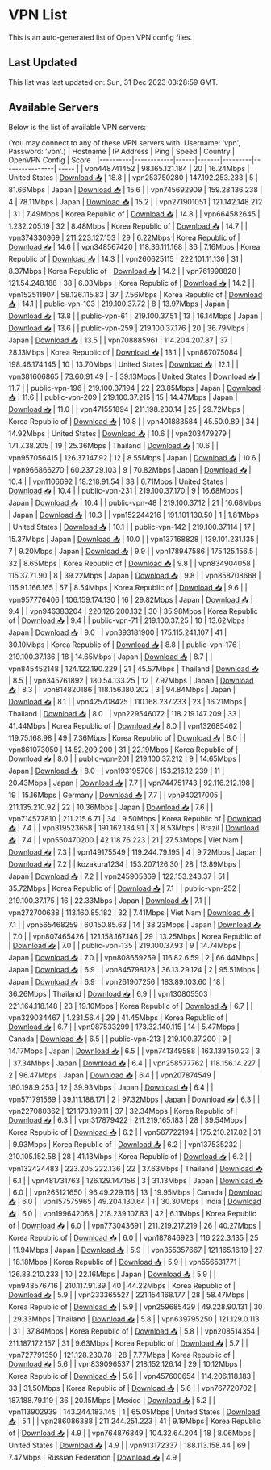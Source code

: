 # VPN List

This is an auto-generated list of Open VPN config files.

## Last Updated

This list was last updated on: Sun, 31 Dec 2023 03:28:59 GMT.

## Available Servers

Below is the list of available VPN servers:

(You may connect to any of these VPN servers with: Username: 'vpn', Password: 'vpn'.)
| Hostname | IP Address | Ping | Speed | Country | OpenVPN Config | Score |
|----------|------------|------|-------|---------|----------------| ----- |
| vpn448741452 | 98.165.121.184 | 20 | 16.24Mbps | United States | [Download 📥](./configs/server_0_US.ovpn) | 18.8 |
| vpn253750280 | 147.192.253.233 | 5 | 81.66Mbps | Japan | [Download 📥](./configs/server_1_JP.ovpn) | 15.6 |
| vpn745692909 | 159.28.136.238 | 4 | 78.11Mbps | Japan | [Download 📥](./configs/server_2_JP.ovpn) | 15.2 |
| vpn271901051 | 121.142.148.212 | 31 | 7.49Mbps | Korea Republic of | [Download 📥](./configs/server_3_KR.ovpn) | 14.8 |
| vpn664582645 | 1.232.205.19 | 32 | 8.48Mbps | Korea Republic of | [Download 📥](./configs/server_4_KR.ovpn) | 14.7 |
| vpn374330969 | 211.223.127.153 | 29 | 6.22Mbps | Korea Republic of | [Download 📥](./configs/server_5_KR.ovpn) | 14.6 |
| vpn348567420 | 118.36.111.168 | 36 | 7.16Mbps | Korea Republic of | [Download 📥](./configs/server_6_KR.ovpn) | 14.3 |
| vpn260625115 | 222.101.11.136 | 31 | 8.37Mbps | Korea Republic of | [Download 📥](./configs/server_7_KR.ovpn) | 14.2 |
| vpn761998828 | 121.54.248.188 | 38 | 6.03Mbps | Korea Republic of | [Download 📥](./configs/server_8_KR.ovpn) | 14.2 |
| vpn152511907 | 58.126.115.83 | 37 | 7.56Mbps | Korea Republic of | [Download 📥](./configs/server_9_KR.ovpn) | 14.1 |
| public-vpn-103 | 219.100.37.72 | 8 | 13.97Mbps | Japan | [Download 📥](./configs/server_10_JP.ovpn) | 13.8 |
| public-vpn-61 | 219.100.37.51 | 13 | 16.14Mbps | Japan | [Download 📥](./configs/server_11_JP.ovpn) | 13.6 |
| public-vpn-259 | 219.100.37.176 | 20 | 36.79Mbps | Japan | [Download 📥](./configs/server_12_JP.ovpn) | 13.5 |
| vpn708885961 | 114.204.207.87 | 37 | 28.13Mbps | Korea Republic of | [Download 📥](./configs/server_13_KR.ovpn) | 13.1 |
| vpn867075084 | 198.46.174.145 | 10 | 13.70Mbps | United States | [Download 📥](./configs/server_14_US.ovpn) | 12.1 |
| vpn381606865 | 73.60.91.49 | - | 39.13Mbps | United States | [Download 📥](./configs/server_15_US.ovpn) | 11.7 |
| public-vpn-196 | 219.100.37.194 | 22 | 23.85Mbps | Japan | [Download 📥](./configs/server_16_JP.ovpn) | 11.6 |
| public-vpn-209 | 219.100.37.215 | 15 | 14.47Mbps | Japan | [Download 📥](./configs/server_17_JP.ovpn) | 11.0 |
| vpn471551894 | 211.198.230.14 | 25 | 29.72Mbps | Korea Republic of | [Download 📥](./configs/server_18_KR.ovpn) | 10.8 |
| vpn401883584 | 45.50.0.89 | 34 | 14.92Mbps | United States | [Download 📥](./configs/server_19_US.ovpn) | 10.6 |
| vpn203479279 | 171.7.38.205 | 19 | 25.36Mbps | Thailand | [Download 📥](./configs/server_20_TH.ovpn) | 10.6 |
| vpn957056415 | 126.37.147.92 | 12 | 8.55Mbps | Japan | [Download 📥](./configs/server_21_JP.ovpn) | 10.6 |
| vpn966866270 | 60.237.29.103 | 9 | 70.82Mbps | Japan | [Download 📥](./configs/server_22_JP.ovpn) | 10.4 |
| vpn1106692 | 18.218.91.54 | 38 | 6.71Mbps | United States | [Download 📥](./configs/server_23_US.ovpn) | 10.4 |
| public-vpn-231 | 219.100.37.170 | 9 | 16.68Mbps | Japan | [Download 📥](./configs/server_24_JP.ovpn) | 10.4 |
| public-vpn-48 | 219.100.37.12 | 21 | 16.68Mbps | Japan | [Download 📥](./configs/server_25_JP.ovpn) | 10.3 |
| vpn152244216 | 191.101.130.50 | 1 | 1.81Mbps | United States | [Download 📥](./configs/server_26_US.ovpn) | 10.1 |
| public-vpn-142 | 219.100.37.114 | 17 | 15.37Mbps | Japan | [Download 📥](./configs/server_27_JP.ovpn) | 10.0 |
| vpn137168828 | 139.101.231.135 | 7 | 9.20Mbps | Japan | [Download 📥](./configs/server_28_JP.ovpn) | 9.9 |
| vpn178947586 | 175.125.156.5 | 32 | 8.65Mbps | Korea Republic of | [Download 📥](./configs/server_29_KR.ovpn) | 9.8 |
| vpn834904058 | 115.37.71.90 | 8 | 39.22Mbps | Japan | [Download 📥](./configs/server_30_JP.ovpn) | 9.8 |
| vpn858708668 | 115.91.166.165 | 57 | 8.54Mbps | Korea Republic of | [Download 📥](./configs/server_31_KR.ovpn) | 9.6 |
| vpn957776406 | 106.159.174.130 | 16 | 29.82Mbps | Japan | [Download 📥](./configs/server_32_JP.ovpn) | 9.4 |
| vpn946383204 | 220.126.200.132 | 30 | 35.98Mbps | Korea Republic of | [Download 📥](./configs/server_33_KR.ovpn) | 9.4 |
| public-vpn-71 | 219.100.37.25 | 10 | 13.62Mbps | Japan | [Download 📥](./configs/server_34_JP.ovpn) | 9.0 |
| vpn393181900 | 175.115.241.107 | 41 | 30.10Mbps | Korea Republic of | [Download 📥](./configs/server_35_KR.ovpn) | 8.8 |
| public-vpn-176 | 219.100.37.136 | 18 | 14.65Mbps | Japan | [Download 📥](./configs/server_36_JP.ovpn) | 8.7 |
| vpn845452148 | 124.122.190.229 | 21 | 45.57Mbps | Thailand | [Download 📥](./configs/server_37_TH.ovpn) | 8.5 |
| vpn345761892 | 180.54.133.25 | 12 | 7.97Mbps | Japan | [Download 📥](./configs/server_38_JP.ovpn) | 8.3 |
| vpn814820186 | 118.156.180.202 | 3 | 94.84Mbps | Japan | [Download 📥](./configs/server_39_JP.ovpn) | 8.1 |
| vpn425708425 | 110.168.237.233 | 23 | 16.21Mbps | Thailand | [Download 📥](./configs/server_40_TH.ovpn) | 8.0 |
| vpn229546072 | 118.219.147.209 | 33 | 41.44Mbps | Korea Republic of | [Download 📥](./configs/server_41_KR.ovpn) | 8.0 |
| vpn132685462 | 119.75.168.98 | 49 | 7.36Mbps | Korea Republic of | [Download 📥](./configs/server_42_KR.ovpn) | 8.0 |
| vpn861073050 | 14.52.209.200 | 31 | 22.19Mbps | Korea Republic of | [Download 📥](./configs/server_43_KR.ovpn) | 8.0 |
| public-vpn-201 | 219.100.37.212 | 9 | 14.65Mbps | Japan | [Download 📥](./configs/server_44_JP.ovpn) | 8.0 |
| vpn193195706 | 153.216.12.239 | 11 | 20.43Mbps | Japan | [Download 📥](./configs/server_45_JP.ovpn) | 7.7 |
| vpn744751743 | 92.116.212.198 | 19 | 15.16Mbps | Germany | [Download 📥](./configs/server_46_DE.ovpn) | 7.7 |
| vpn940217005 | 211.135.210.92 | 22 | 10.36Mbps | Japan | [Download 📥](./configs/server_47_JP.ovpn) | 7.6 |
| vpn714577810 | 211.215.6.71 | 34 | 9.50Mbps | Korea Republic of | [Download 📥](./configs/server_48_KR.ovpn) | 7.4 |
| vpn319523658 | 191.162.134.91 | 3 | 8.53Mbps | Brazil | [Download 📥](./configs/server_49_BR.ovpn) | 7.4 |
| vpn550470200 | 42.118.76.223 | 21 | 27.53Mbps | Viet Nam | [Download 📥](./configs/server_50_VN.ovpn) | 7.3 |
| vpn149175549 | 119.244.79.195 | 4 | 9.72Mbps | Japan | [Download 📥](./configs/server_51_JP.ovpn) | 7.2 |
| kozakura1234 | 153.207.126.30 | 28 | 13.89Mbps | Japan | [Download 📥](./configs/server_52_JP.ovpn) | 7.2 |
| vpn245905369 | 122.153.243.37 | 51 | 35.72Mbps | Korea Republic of | [Download 📥](./configs/server_53_KR.ovpn) | 7.1 |
| public-vpn-252 | 219.100.37.175 | 16 | 22.33Mbps | Japan | [Download 📥](./configs/server_54_JP.ovpn) | 7.1 |
| vpn272700638 | 113.160.85.182 | 32 | 7.41Mbps | Viet Nam | [Download 📥](./configs/server_55_VN.ovpn) | 7.1 |
| vpn565468259 | 60.150.85.63 | 14 | 38.23Mbps | Japan | [Download 📥](./configs/server_56_JP.ovpn) | 7.0 |
| vpn807465426 | 121.158.167.146 | 29 | 13.25Mbps | Korea Republic of | [Download 📥](./configs/server_57_KR.ovpn) | 7.0 |
| public-vpn-135 | 219.100.37.93 | 9 | 14.74Mbps | Japan | [Download 📥](./configs/server_58_JP.ovpn) | 7.0 |
| vpn808659259 | 116.82.6.59 | 2 | 66.44Mbps | Japan | [Download 📥](./configs/server_59_JP.ovpn) | 6.9 |
| vpn845798123 | 36.13.29.124 | 2 | 95.51Mbps | Japan | [Download 📥](./configs/server_60_JP.ovpn) | 6.9 |
| vpn261907256 | 183.89.103.60 | 18 | 36.26Mbps | Thailand | [Download 📥](./configs/server_61_TH.ovpn) | 6.9 |
| vpn130805503 | 221.164.118.148 | 23 | 19.10Mbps | Korea Republic of | [Download 📥](./configs/server_62_KR.ovpn) | 6.7 |
| vpn329034467 | 1.231.56.4 | 29 | 41.45Mbps | Korea Republic of | [Download 📥](./configs/server_63_KR.ovpn) | 6.7 |
| vpn987533299 | 173.32.140.115 | 14 | 5.47Mbps | Canada | [Download 📥](./configs/server_64_CA.ovpn) | 6.5 |
| public-vpn-213 | 219.100.37.200 | 9 | 14.17Mbps | Japan | [Download 📥](./configs/server_65_JP.ovpn) | 6.5 |
| vpn741349588 | 163.139.150.23 | 3 | 37.34Mbps | Japan | [Download 📥](./configs/server_66_JP.ovpn) | 6.4 |
| vpn258577762 | 118.156.14.227 | 2 | 96.47Mbps | Japan | [Download 📥](./configs/server_67_JP.ovpn) | 6.4 |
| vpn207874549 | 180.198.9.253 | 12 | 39.93Mbps | Japan | [Download 📥](./configs/server_68_JP.ovpn) | 6.4 |
| vpn571791569 | 39.111.188.171 | 2 | 97.32Mbps | Japan | [Download 📥](./configs/server_69_JP.ovpn) | 6.3 |
| vpn227080362 | 121.173.199.11 | 37 | 32.34Mbps | Korea Republic of | [Download 📥](./configs/server_70_KR.ovpn) | 6.3 |
| vpn317879422 | 211.219.165.183 | 28 | 39.54Mbps | Korea Republic of | [Download 📥](./configs/server_71_KR.ovpn) | 6.2 |
| vpn567722194 | 175.210.217.82 | 31 | 9.93Mbps | Korea Republic of | [Download 📥](./configs/server_72_KR.ovpn) | 6.2 |
| vpn137535232 | 210.105.152.58 | 28 | 41.13Mbps | Korea Republic of | [Download 📥](./configs/server_73_KR.ovpn) | 6.2 |
| vpn132424483 | 223.205.222.136 | 22 | 37.63Mbps | Thailand | [Download 📥](./configs/server_74_TH.ovpn) | 6.1 |
| vpn481731763 | 126.129.147.156 | 3 | 31.13Mbps | Japan | [Download 📥](./configs/server_75_JP.ovpn) | 6.0 |
| vpn265121650 | 96.49.229.116 | 13 | 19.95Mbps | Canada | [Download 📥](./configs/server_76_CA.ovpn) | 6.0 |
| vpn157575965 | 49.204.130.64 | 1 | 30.30Mbps | India | [Download 📥](./configs/server_77_IN.ovpn) | 6.0 |
| vpn199642068 | 218.239.107.83 | 42 | 6.11Mbps | Korea Republic of | [Download 📥](./configs/server_78_KR.ovpn) | 6.0 |
| vpn773043691 | 211.219.217.219 | 26 | 40.27Mbps | Korea Republic of | [Download 📥](./configs/server_79_KR.ovpn) | 6.0 |
| vpn187846923 | 116.222.3.135 | 25 | 11.94Mbps | Japan | [Download 📥](./configs/server_80_JP.ovpn) | 5.9 |
| vpn355357667 | 121.165.16.19 | 27 | 18.18Mbps | Korea Republic of | [Download 📥](./configs/server_81_KR.ovpn) | 5.9 |
| vpn556531771 | 126.83.210.233 | 10 | 22.16Mbps | Japan | [Download 📥](./configs/server_82_JP.ovpn) | 5.9 |
| vpn948576716 | 210.117.91.39 | 40 | 44.22Mbps | Korea Republic of | [Download 📥](./configs/server_83_KR.ovpn) | 5.9 |
| vpn233365527 | 221.154.168.177 | 28 | 58.47Mbps | Korea Republic of | [Download 📥](./configs/server_84_KR.ovpn) | 5.9 |
| vpn259685429 | 49.228.90.131 | 30 | 29.33Mbps | Thailand | [Download 📥](./configs/server_85_TH.ovpn) | 5.8 |
| vpn639795250 | 121.129.0.113 | 31 | 37.84Mbps | Korea Republic of | [Download 📥](./configs/server_86_KR.ovpn) | 5.8 |
| vpn208514354 | 211.187.172.157 | 31 | 9.63Mbps | Korea Republic of | [Download 📥](./configs/server_87_KR.ovpn) | 5.7 |
| vpn727791350 | 121.128.230.78 | 28 | 7.77Mbps | Korea Republic of | [Download 📥](./configs/server_88_KR.ovpn) | 5.6 |
| vpn839096537 | 218.152.126.14 | 29 | 10.12Mbps | Korea Republic of | [Download 📥](./configs/server_89_KR.ovpn) | 5.6 |
| vpn457600654 | 114.206.118.183 | 33 | 31.50Mbps | Korea Republic of | [Download 📥](./configs/server_90_KR.ovpn) | 5.6 |
| vpn767720702 | 187.188.79.119 | 36 | 20.15Mbps | Mexico | [Download 📥](./configs/server_91_MX.ovpn) | 5.2 |
| vpn113902939 | 143.244.183.145 | 1 | 65.05Mbps | United States | [Download 📥](./configs/server_92_US.ovpn) | 5.1 |
| vpn286086388 | 211.244.251.223 | 41 | 9.19Mbps | Korea Republic of | [Download 📥](./configs/server_93_KR.ovpn) | 4.9 |
| vpn764876849 | 104.32.64.204 | 18 | 8.06Mbps | United States | [Download 📥](./configs/server_94_US.ovpn) | 4.9 |
| vpn913172337 | 188.113.158.44 | 69 | 7.47Mbps | Russian Federation | [Download 📥](./configs/server_95_RU.ovpn) | 4.9 |
